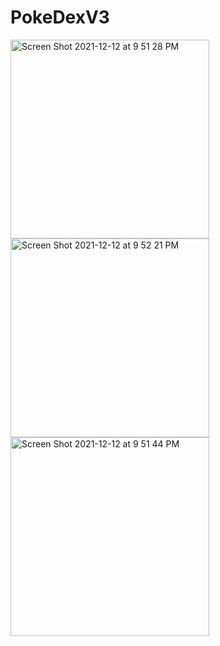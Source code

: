 # PokeDexV3
<img width="318" alt="Screen Shot 2021-12-12 at 9 51 28 PM" src="https://user-images.githubusercontent.com/64714887/145749748-55e0fece-416a-4093-a118-0ae7894e89ed.png">
<img width="318" alt="Screen Shot 2021-12-12 at 9 52 21 PM" src="https://user-images.githubusercontent.com/64714887/145749740-5427d8f7-f9ee-4da1-980d-e131b385817f.png">
<img width="318" alt="Screen Shot 2021-12-12 at 9 51 44 PM" src="https://user-images.githubusercontent.com/64714887/145749745-b3b82172-42bd-44f2-a30f-068facf56864.png">
